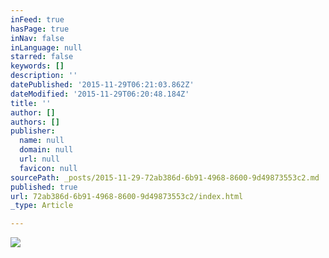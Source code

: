 ```yaml
---
inFeed: true
hasPage: true
inNav: false
inLanguage: null
starred: false
keywords: []
description: ''
datePublished: '2015-11-29T06:21:03.862Z'
dateModified: '2015-11-29T06:20:48.184Z'
title: ''
author: []
authors: []
publisher:
  name: null
  domain: null
  url: null
  favicon: null
sourcePath: _posts/2015-11-29-72ab386d-6b91-4968-8600-9d49873553c2.md
published: true
url: 72ab386d-6b91-4968-8600-9d49873553c2/index.html
_type: Article

---
```

![](https://the-grid-user-content.s3-us-west-2.amazonaws.com/37bc3d36-050c-419e-8252-19834f4afbcf.jpg)